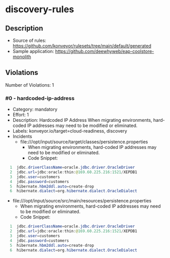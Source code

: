 # discovery-rules
## Description

* Source of rules: https://github.com/konveyor/rulesets/tree/main/default/generated
* Sample application: https://github.com/deewhyweb/eap-coolstore-monolith
## Violations
Number of Violations: 1
### #0 - hardcoded-ip-address
* Category: mandatory
* Effort: 1
* Description: Hardcoded IP Address
When migrating environments, hard-coded IP addresses may need to be modified or eliminated.
* Labels: konveyor.io/target=cloud-readiness, discovery
* Incidents
  * file:///opt/input/source/target/classes/persistence.properties
      * When migrating environments, hard-coded IP addresses may need to be modified or eliminated.
      * Code Snippet:
```java
  1  jdbc.driverClassName=oracle.jdbc.driver.OracleDriver
  2  jdbc.url=jdbc:oracle:thin:@169.60.225.216:1521/XEPDB1
  3  jdbc.user=customers
  4  jdbc.password=customers
  5  hibernate.hbm2ddl.auto=create-drop
  6  hibernate.dialect=org.hibernate.dialect.OracleDialect

```
  * file:///opt/input/source/src/main/resources/persistence.properties
      * When migrating environments, hard-coded IP addresses may need to be modified or eliminated.
      * Code Snippet:
```java
  1  jdbc.driverClassName=oracle.jdbc.driver.OracleDriver
  2  jdbc.url=jdbc:oracle:thin:@169.60.225.216:1521/XEPDB1
  3  jdbc.user=customers
  4  jdbc.password=customers
  5  hibernate.hbm2ddl.auto=create-drop
  6  hibernate.dialect=org.hibernate.dialect.OracleDialect

```
